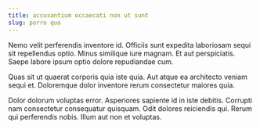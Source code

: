 ```yaml
---
title: accusantium occaecati non ut sunt
slug: porro quo
---
```


Nemo velit perferendis inventore id. Officiis sunt expedita laboriosam sequi sit repellendus optio. Minus similique iure magnam. Et aut perspiciatis. Saepe labore ipsum optio dolore repudiandae cum.

Quas sit ut quaerat corporis quia iste quia. Aut atque ea architecto veniam sequi et. Doloremque dolor inventore rerum consectetur maiores quia.

Dolor dolorum voluptas error. Asperiores sapiente id in iste debitis. Corrupti nam consectetur consequatur quisquam. Odit dolores reiciendis qui. Rerum qui perferendis nobis. Illum aut non et voluptas.
